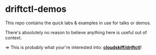 # driftctl-demos

This repo contains the quick labs & examples in use for talks or demos. 

There's absolutely no reason to believe anything here is useful out of context.

=> This is probably what your're interested into: **[cloudskiff/driftctl](https://github.com/cloudskiff/driftctl)**!
